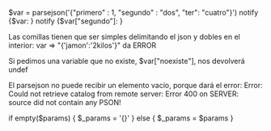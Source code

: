 $var = parsejson('{"primero" : 1, "segundo" : "dos", "ter": "cuatro"}')
notify {$var: }
notify {$var["segundo"]: }

Las comillas tienen que ser simples delimitando el json y dobles en el interior:
var => "{'jamon':'2kilos'}"  da ERROR

Si pedimos una variable que no existe, $var["noexiste"], nos devolverá undef



El parsejson no puede recibir un elemento vacío, porque dará el error:
Error: Could not retrieve catalog from remote server: Error 400 on SERVER: source did not contain any PSON!

  if empty($params) {
    $_params = '{}'
  } else {
    $_params = $params
  }

